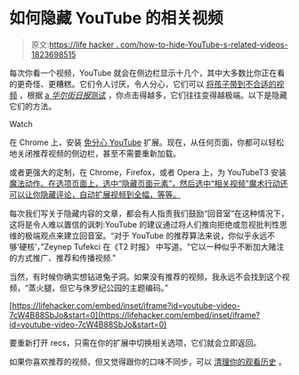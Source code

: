 # 如何隐藏 YouTube 的相关视频

> 原文:[https://life hacker . com/how-to-hide-YouTube-s-related-videos-1823698515](https://lifehacker.com/how-to-hide-youtube-s-related-videos-1823698515)

每次你看一个视频，YouTube 就会在侧边栏显示十几个，其中大多数比你正在看的更奇怪、更糟糕。它们令人讨厌，令人分心，它们可以 [将孩子带到不合适的视频](https://offspring.lifehacker.com/how-to-protect-your-kids-from-disturbing-fake-peppa-pi-1797768331#_ga=2.233948509.2145456661.1520867096-1297080755.1497980211) ，根据 [a *华尔街日报*测试](https://www.wsj.com/articles/how-youtube-drives-viewers-to-the-internets-darkest-corners-1518020478) ，你点击得越多，它们往往变得越极端。以下是隐藏它们的方法。

Watch

在 Chrome 上，安装 [免分心 YouTube](https://chrome.google.com/webstore/detail/df-youtube-distraction-fr/mjdepdfccjgcndkmemponafgioodelna/related?hl=en) 扩展。现在，从任何页面，你都可以轻松地关闭推荐视频的侧边栏，甚至不需要重新加载。

或者更强大的定制，在 Chrome，Firefox，或者 Opera 上，为 YouTubeT3 安装 [魔法动作。在选项页面上，选中“隐藏页面元素”，然后选中“相关视频”魔术行动还可以让你隐藏评论，自动扩展视频到全幅，等等。](https://www.mycinema.pro/) 

每次我们写关于隐藏内容的文章，都会有人指责我们鼓励“回音室”在这种情况下，这将是令人难以置信的讽刺:YouTube 的建议通过将人们推向拒绝或忽视批判性思维的极端观点来建立回音室。“对于 YouTube 的推荐算法来说，你似乎永远不够‘硬核’，”Zeynep Tufekci 在《T2 时报》 中写道。"它以一种似乎不断加大赌注的方式推广、推荐和传播视频."

当然，有时候你确实想钻进兔子洞。如果没有推荐的视频，我永远不会找到这个视频，“蒸火腿，但它与侏罗纪公园的主题编码。”

 [https://lifehacker.com/embed/inset/iframe?id=youtube-video-7cW4B88SbJo&start=0](https://lifehacker.com/embed/inset/iframe?id=youtube-video-7cW4B88SbJo&start=0) 

要重新打开 recs，只需在你的扩展中切换相关选项，它们就会立即返回。

如果你喜欢推荐的视频，但又觉得跟你的口味不同步，可以 [清理你的观看历史](https://lifehacker.com/remove-youtube-channels-and-clean-up-the-history-for-be-1659677032#_ga=2.21637496.2145456661.1520867096-1297080755.1497980211) 。